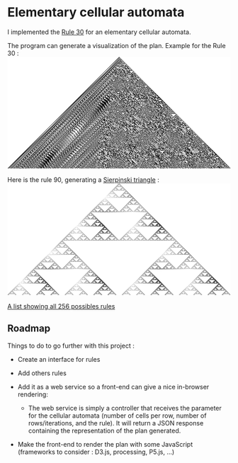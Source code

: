 # Elementary cellular automata

I implemented the [Rule 30](https://en.wikipedia.org/wiki/Rule_30) for an elementary cellular automata.

The program can generate a visualization of the plan. Example for the Rule 30 :   
![Illustration Rule 30](rule30.bmp)

Here is the rule 90, generating a [Sierpinski triangle](https://en.wikipedia.org/wiki/Sierpi%C5%84ski_triangle) :
![Sierpinski Tringle Rule 90](sierpinski_triangle.bmp)


[A list showing all 256 possibles rules](https://plato.stanford.edu/entries/cellular-automata/supplement.html)
## Roadmap
Things to do to go further with this project :
- Create an interface for rules 
- Add others rules

- Add it as a web service so a front-end can give a nice in-browser rendering: 
    - The web service is simply a controller that receives the parameter for the cellular automata (number of cells per row, number of rows/iterations, and the rule). It will return a JSON response containing the representation of the plan generated.

- Make the front-end to render the plan with some JavaScript (frameworks to consider : D3.js, processing, P5.js, ...)